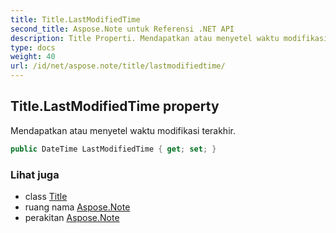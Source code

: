 ```yaml
---
title: Title.LastModifiedTime
second_title: Aspose.Note untuk Referensi .NET API
description: Title Properti. Mendapatkan atau menyetel waktu modifikasi terakhir.
type: docs
weight: 40
url: /id/net/aspose.note/title/lastmodifiedtime/
---
```

## Title.LastModifiedTime property

Mendapatkan atau menyetel waktu modifikasi terakhir.

```csharp
public DateTime LastModifiedTime { get; set; }
```

### Lihat juga

* class [Title](../)
* ruang nama [Aspose.Note](../../title/)
* perakitan [Aspose.Note](../../../)


